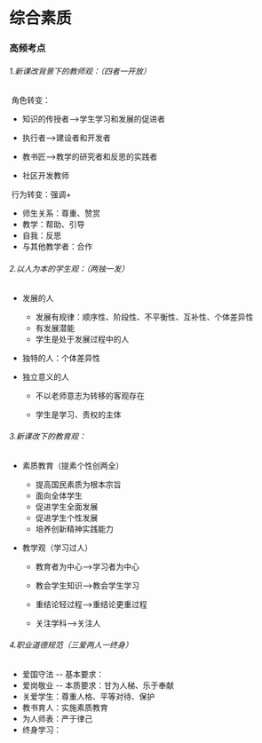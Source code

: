 # 综合素质

### 高频考点

###### 1.新课改背景下的教师观：（四者一开放）

​	角色转变：

- 知识的传授者-->学生学习和发展的促进者

- 执行者-->建设者和开发者

- 教书匠-->教学的研究者和反思的实践者

- 社区开发教师

​	行为转变：强调+

- 师生关系：尊重、赞赏
- 教学：帮助、引导
- 自我：反思
- 与其他教学者：合作

###### 2.以人为本的学生观：（两独一发）

- 发展的人

  - 发展有规律：顺序性、阶段性、不平衡性、互补性、个体差异性
  - 有发展潜能
  - 学生是处于发展过程中的人

- 独特的人：个体差异性

- 独立意义的人

  - 不以老师意志为转移的客观存在

  - 学生是学习、责权的主体

###### 3.新课改下的教育观：

- 素质教育（提素个性创两全）

  - 提高国民素质为根本宗旨
  - 面向全体学生
  - 促进学生全面发展
  - 促进学生个性发展
  - 培养创新精神实践能力

- 教学观（学习过人）

  - 教育者为中心-->学习者为中心

  - 教会学生知识-->教会学生学习

  - 重结论轻过程-->重结论更重过程

  - 关注学科-->关注人

###### 4.职业道德规范（三爱两人一终身）

- 爱国守法 -- 基本要求：
- 爱岗敬业 -- 本质要求：甘为人梯、乐于奉献
- 关爱学生：尊重人格、平等对待、保护
- 教书育人：实施素质教育
- 为人师表：严于律己
- 终身学习：


